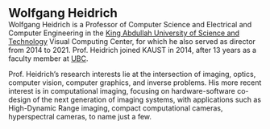 <span style="font-size: 1.7em; font-weight: bold;">**Wolfgang Heidrich**</span><br>
Wolfgang Heidrich is a Professor of Computer Science and Electrical and Computer Engineering in the [King Abdullah University of Science and Technology](https://cemse.kaust.edu.sa/vcc/) Visual Computing Center, for which he also served as director from 2014 to 2021. Prof. Heidrich joined KAUST in 2014, after 13 years as a faculty member at [UBC](https://www.cs.ubc.ca/).

Prof. Heidrich’s research interests lie at the intersection of imaging, optics, computer vision, computer graphics, and inverse problems. His more recent interest is in computational imaging, focusing on hardware-software co-design of the next generation of imaging systems, with applications such as High-Dynamic Range imaging, compact computational cameras, hyperspectral cameras, to name just a few.